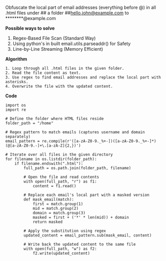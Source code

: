 Obfuscate the local part of email addresses (everything before @) in all .html files under ## a folder
##hello.john@example.com to ********@example.com

**Possible ways to solve**
1. Regex-Based File Scan (Standard Way)
2. Using python's in built email.utils.parseaddr() for Safety
3. Line-by-Line Streaming (Memory Efficient)

**Algorithm**

```
1. Loop through all .html files in the given folder.
2. Read the file content as text.
3. Use regex to find email addresses and replace the local part with asterisks.
4. Overwrite the file with the updated content.
```

**Code**

```
import os
import re

# Define the folder where HTML files reside
folder_path = "/home"

# Regex pattern to match emails (captures username and domain separately)
email_pattern = re.compile(r'([a-zA-Z0-9._%+-])([a-zA-Z0-9._%+-]*)(@[a-zA-Z0-9.-]+\.[a-zA-Z]{2,})')

# Iterate over all files in the given directory
for filename in os.listdir(folder_path):
    if filename.endswith(".html"):
        full_path = os.path.join(folder_path, filename)

        # Open the file and read contents
        with open(full_path, "r") as f1:
            content = f1.read()

        # Replace each email's local part with a masked version
        def mask_email(match):
            first = match.group(1)
            mid = match.group(2)
            domain = match.group(3)
            masked = first + ('*' * len(mid)) + domain
            return masked

        # Apply the substitution using regex
        updated_content = email_pattern.sub(mask_email, content)

        # Write back the updated content to the same file
        with open(full_path, "w") as f2:
            f2.write(updated_content)

```
